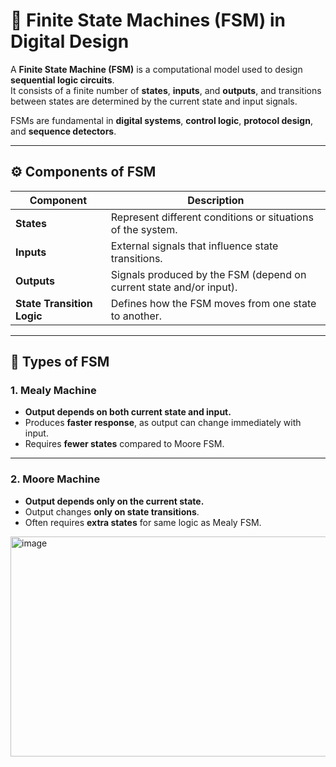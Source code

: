 # 🧠 Finite State Machines (FSM) in Digital Design

A **Finite State Machine (FSM)** is a computational model used to design **sequential logic circuits**.  
It consists of a finite number of **states**, **inputs**, and **outputs**, and transitions between states are determined by the current state and input signals.

FSMs are fundamental in **digital systems**, **control logic**, **protocol design**, and **sequence detectors**.

---

## ⚙️ Components of FSM

| Component | Description |
|------------|--------------|
| **States** | Represent different conditions or situations of the system. |
| **Inputs** | External signals that influence state transitions. |
| **Outputs** | Signals produced by the FSM (depend on current state and/or input). |
| **State Transition Logic** | Defines how the FSM moves from one state to another. |

---

## 🧩 Types of FSM

### 1. **Mealy Machine**
- **Output depends on both current state and input.**
- Produces **faster response**, as output can change immediately with input.
- Requires **fewer states** compared to Moore FSM.




---

### 2. **Moore Machine**
- **Output depends only on the current state.**
- Output changes **only on state transitions**.
- Often requires **extra states** for same logic as Mealy FSM.

<img width="588" height="352" alt="image" src="https://github.com/user-attachments/assets/b1aa6c17-a85d-4533-9bd4-02a733807979" />


